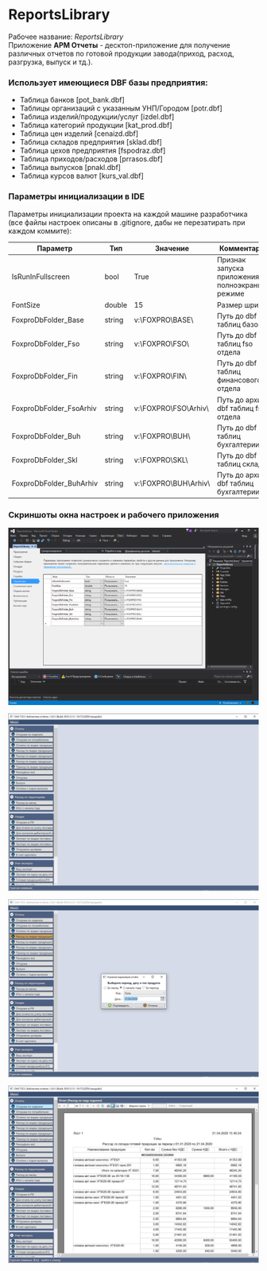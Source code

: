 # ReportsLibrary

Рабочее название: *ReportsLibrary*  
Приложение **АРМ Отчеты** - десктоп-приложение для получение различных отчетов по готовой продукции завода(приход, расход, разгрузка, выпуск и тд.).

### Использует имеющиеся DBF базы предприятия: 
- Таблица банков [pot_bank.dbf] 
- Таблицы организаций с указанным УНП/Городом [potr.dbf]
- Таблица изделий/продукции/услуг [izdel.dbf]
- Таблица категорий продукции [kat_prod.dbf]
- Таблица цен изделий [cenaizd.dbf]
- Таблица складов предприятия [sklad.dbf]
- Таблица цехов предприятия [fspodraz.dbf]
- Таблица приходов/расходов [prrasos.dbf]
- Таблица выпусков [pnakl.dbf]
- Таблица курсов валют [kurs_val.dbf]

### Параметры инициализации в IDE  
Параметры инициализации проекта на каждой машине разработчика (все файлы настроек описаны в .gitignore, дабы не перезатирать при каждом коммите): 

Параметр | Тип | Значение | Комментарий 
-------- | --- | -------- | -----------
IsRunInFullscreen               | bool   | True                 | Признак запуска приложения в полноэкранном режиме 
FontSize               			| double | 15                   | Размер шрифта
FoxproDbFolder_Base          	| string | v:\FOXPRO\BASE\      | Путь до dbf таблиц базовых
FoxproDbFolder_Fso              | string | v:\FOXPRO\FSO\ 	    | Путь до dbf таблиц fso отдела
FoxproDbFolder_Fin              | string | v:\FOXPRO\FIN\       | Путь до dbf таблиц финансового отдела
FoxproDbFolder_FsoArhiv         | string | v:\FOXPRO\FSO\Arhiv\ | Путь до архива dbf таблиц fso отдела
FoxproDbFolder_Buh              | string | v:\FOXPRO\BUH\       | Путь до dbf таблиц бухгалтерии
FoxproDbFolder_Skl              | string | v:\FOXPRO\SKL\       | Путь до dbf таблиц складов
FoxproDbFolder_BuhArhiv     	| string | v:\FOXPRO\BUH\Arhiv\ | Путь до архива dbf таблиц бухгалтерии

### Скриншоты окна настроек и рабочего приложения  

![Alt text](_img/ide-config.png "Скриншот окна параметров IDE")  

![Alt text](_img/app-screenshot-1.png "Скриншот приложения 1")  

![Alt text](_img/app-screenshot-2.png "Скриншот приложения 2")  

![Alt text](_img/app-screenshot-3.PNG "Скриншот приложения 3")  

